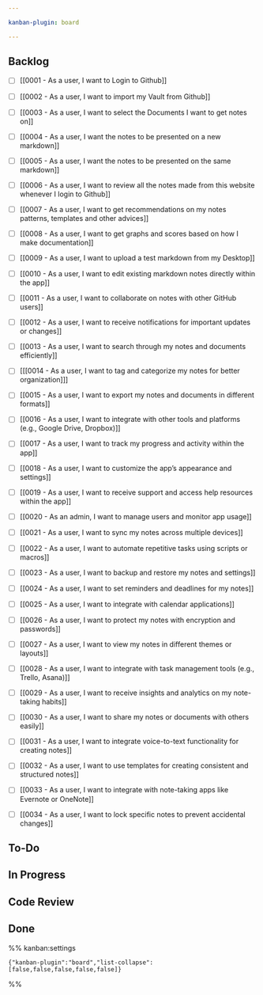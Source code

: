 ```yaml
---

kanban-plugin: board

---
```


## Backlog

- [ ] [[0001 - As a user, I want to Login to Github]]
- [ ] [[0002 - As a user, I want to import my Vault from Github]]
- [ ] [[0003 - As a user, I want to select the Documents I want to get notes on]]
- [ ] [[0004 - As a user, I want the notes to be presented on a new markdown]]
- [ ] [[0005 - As a user, I want the notes to be presented on the same markdown]]
- [ ] [[0006 - As a user, I want to review all the notes made from this website whenever I login to Github]]
- [ ] [[0007 - As a user, I want to get recommendations on my notes patterns, templates and other advices]]
- [ ] [[0008 - As a user, I want to get graphs and scores based on how I make documentation]]
- [ ] [[0009 - As a user, I want to upload a test markdown from my Desktop]]
- [ ] [[0010 - As a user, I want to edit existing markdown notes directly within the app]]
- [ ] [[0011 - As a user, I want to collaborate on notes with other GitHub users]]
- [ ] [[0012 - As a user, I want to receive notifications for important updates or changes]]
- [ ] [[0013 - As a user, I want to search through my notes and documents efficiently]]
- [ ] [[[0014 - As a user, I want to tag and categorize my notes for better organization]]]
- [ ] [[0015 - As a user, I want to export my notes and documents in different formats]]
- [ ] [[0016 - As a user, I want to integrate with other tools and platforms (e.g., Google Drive, Dropbox)]]
- [ ] [[0017 - As a user, I want to track my progress and activity within the app]]
- [ ] [[0018 - As a user, I want to customize the app’s appearance and settings]]
- [ ] [[0019 - As a user, I want to receive support and access help resources within the app]]
- [ ] [[0020 - As an admin, I want to manage users and monitor app usage]]
- [ ] [[0021 - As a user, I want to sync my notes across multiple devices]]
- [ ] [[0022 - As a user, I want to automate repetitive tasks using scripts or macros]]
- [ ] [[0023 - As a user, I want to backup and restore my notes and settings]]
- [ ] [[0024 - As a user, I want to set reminders and deadlines for my notes]]
- [ ] [[0025 - As a user, I want to integrate with calendar applications]]
- [ ] [[0026 - As a user, I want to protect my notes with encryption and passwords]]
- [ ] [[0027 - As a user, I want to view my notes in different themes or layouts]]
- [ ] [[0028 - As a user, I want to integrate with task management tools (e.g., Trello, Asana)]]
- [ ] [[0029 - As a user, I want to receive insights and analytics on my note-taking habits]]
- [ ] [[0030 - As a user, I want to share my notes or documents with others easily]]
- [ ] [[0031 - As a user, I want to integrate voice-to-text functionality for creating notes]]
- [ ] [[0032 - As a user, I want to use templates for creating consistent and structured notes]]
- [ ] [[0033 - As a user, I want to integrate with note-taking apps like Evernote or OneNote]]
- [ ] [[0034 - As a user, I want to lock specific notes to prevent accidental changes]]


## To-Do



## In Progress



## Code Review



## Done





%% kanban:settings
```
{"kanban-plugin":"board","list-collapse":[false,false,false,false,false]}
```
%%